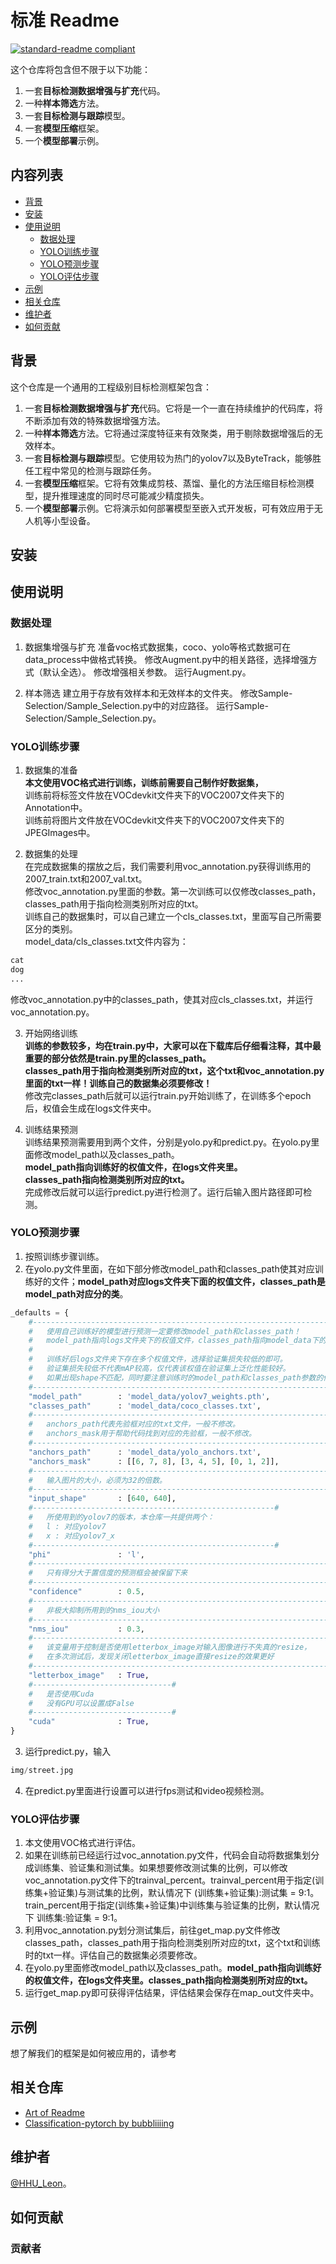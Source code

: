 # 标准 Readme

[![standard-readme compliant](https://img.shields.io/badge/readme%20style-standard-brightgreen.svg?style=flat-square)](https://github.com/RichardLitt/standard-readme)

这个仓库将包含但不限于以下功能：

1. 一套**目标检测数据增强与扩充**代码。
2. 一种**样本筛选**方法。
3. 一套**目标检测与跟踪**模型。
4. 一套**模型压缩**框架。
5. 一个**模型部署**示例。

## 内容列表

- [背景](#背景)
- [安装](#安装)
- [使用说明](#使用说明)
	- [数据处理](#数据处理)
    - [YOLO训练步骤](#YOLO训练步骤)
    - [YOLO预测步骤](#YOLO预测步骤)
    - [YOLO评估步骤](#YOLO评估步骤)
- [示例](#示例)
- [相关仓库](#相关仓库)
- [维护者](#维护者)
- [如何贡献](#如何贡献)

## 背景

这个仓库是一个通用的工程级别目标检测框架包含：
1. 一套**目标检测数据增强与扩充**代码。它将是一个一直在持续维护的代码库，将不断添加有效的特殊数据增强方法。
2. 一种**样本筛选**方法。它将通过深度特征来有效聚类，用于剔除数据增强后的无效样本。
3. 一套**目标检测与跟踪**模型。它使用较为热门的yolov7以及ByteTrack，能够胜任工程中常见的检测与跟踪任务。
4. 一套**模型压缩**框架。它将有效集成剪枝、蒸馏、量化的方法压缩目标检测模型，提升推理速度的同时尽可能减少精度损失。
5. 一个**模型部署**示例。它将演示如何部署模型至嵌入式开发板，可有效应用于无人机等小型设备。

## 安装


## 使用说明

### 数据处理

1. 数据集增强与扩充
   准备voc格式数据集，coco、yolo等格式数据可在data_process中做格式转换。
   修改Augment.py中的相关路径，选择增强方式（默认全选）。
   修改增强相关参数。
   运行Augment.py。
   
2. 样本筛选
   建立用于存放有效样本和无效样本的文件夹。
   修改Sample-Selection/Sample_Selection.py中的对应路径。
   运行Sample-Selection/Sample_Selection.py。
   
### YOLO训练步骤

1. 数据集的准备  
**本文使用VOC格式进行训练，训练前需要自己制作好数据集，**    
训练前将标签文件放在VOCdevkit文件夹下的VOC2007文件夹下的Annotation中。   
训练前将图片文件放在VOCdevkit文件夹下的VOC2007文件夹下的JPEGImages中。   

2. 数据集的处理  
在完成数据集的摆放之后，我们需要利用voc_annotation.py获得训练用的2007_train.txt和2007_val.txt。   
修改voc_annotation.py里面的参数。第一次训练可以仅修改classes_path，classes_path用于指向检测类别所对应的txt。   
训练自己的数据集时，可以自己建立一个cls_classes.txt，里面写自己所需要区分的类别。   
model_data/cls_classes.txt文件内容为：      
```python
cat
dog
...
```
修改voc_annotation.py中的classes_path，使其对应cls_classes.txt，并运行voc_annotation.py。  

3. 开始网络训练  
**训练的参数较多，均在train.py中，大家可以在下载库后仔细看注释，其中最重要的部分依然是train.py里的classes_path。**  
**classes_path用于指向检测类别所对应的txt，这个txt和voc_annotation.py里面的txt一样！训练自己的数据集必须要修改！**  
修改完classes_path后就可以运行train.py开始训练了，在训练多个epoch后，权值会生成在logs文件夹中。  

4. 训练结果预测  
训练结果预测需要用到两个文件，分别是yolo.py和predict.py。在yolo.py里面修改model_path以及classes_path。  
**model_path指向训练好的权值文件，在logs文件夹里。  
classes_path指向检测类别所对应的txt。**  
完成修改后就可以运行predict.py进行检测了。运行后输入图片路径即可检测。
   
### YOLO预测步骤
1. 按照训练步骤训练。  
2. 在yolo.py文件里面，在如下部分修改model_path和classes_path使其对应训练好的文件；**model_path对应logs文件夹下面的权值文件，classes_path是model_path对应分的类**。  
```python
_defaults = {
    #--------------------------------------------------------------------------#
    #   使用自己训练好的模型进行预测一定要修改model_path和classes_path！
    #   model_path指向logs文件夹下的权值文件，classes_path指向model_data下的txt
    #
    #   训练好后logs文件夹下存在多个权值文件，选择验证集损失较低的即可。
    #   验证集损失较低不代表mAP较高，仅代表该权值在验证集上泛化性能较好。
    #   如果出现shape不匹配，同时要注意训练时的model_path和classes_path参数的修改
    #--------------------------------------------------------------------------#
    "model_path"        : 'model_data/yolov7_weights.pth',
    "classes_path"      : 'model_data/coco_classes.txt',
    #---------------------------------------------------------------------#
    #   anchors_path代表先验框对应的txt文件，一般不修改。
    #   anchors_mask用于帮助代码找到对应的先验框，一般不修改。
    #---------------------------------------------------------------------#
    "anchors_path"      : 'model_data/yolo_anchors.txt',
    "anchors_mask"      : [[6, 7, 8], [3, 4, 5], [0, 1, 2]],
    #---------------------------------------------------------------------#
    #   输入图片的大小，必须为32的倍数。
    #---------------------------------------------------------------------#
    "input_shape"       : [640, 640],
    #------------------------------------------------------#
    #   所使用到的yolov7的版本，本仓库一共提供两个：
    #   l : 对应yolov7
    #   x : 对应yolov7_x
    #------------------------------------------------------#
    "phi"               : 'l',
    #---------------------------------------------------------------------#
    #   只有得分大于置信度的预测框会被保留下来
    #---------------------------------------------------------------------#
    "confidence"        : 0.5,
    #---------------------------------------------------------------------#
    #   非极大抑制所用到的nms_iou大小
    #---------------------------------------------------------------------#
    "nms_iou"           : 0.3,
    #---------------------------------------------------------------------#
    #   该变量用于控制是否使用letterbox_image对输入图像进行不失真的resize，
    #   在多次测试后，发现关闭letterbox_image直接resize的效果更好
    #---------------------------------------------------------------------#
    "letterbox_image"   : True,
    #-------------------------------#
    #   是否使用Cuda
    #   没有GPU可以设置成False
    #-------------------------------#
    "cuda"              : True,
}
```
3. 运行predict.py，输入  
```python
img/street.jpg
```
4. 在predict.py里面进行设置可以进行fps测试和video视频检测。  
### YOLO评估步骤

1. 本文使用VOC格式进行评估。  
2. 如果在训练前已经运行过voc_annotation.py文件，代码会自动将数据集划分成训练集、验证集和测试集。如果想要修改测试集的比例，可以修改voc_annotation.py文件下的trainval_percent。trainval_percent用于指定(训练集+验证集)与测试集的比例，默认情况下 (训练集+验证集):测试集 = 9:1。train_percent用于指定(训练集+验证集)中训练集与验证集的比例，默认情况下 训练集:验证集 = 9:1。
3. 利用voc_annotation.py划分测试集后，前往get_map.py文件修改classes_path，classes_path用于指向检测类别所对应的txt，这个txt和训练时的txt一样。评估自己的数据集必须要修改。
4. 在yolo.py里面修改model_path以及classes_path。**model_path指向训练好的权值文件，在logs文件夹里。classes_path指向检测类别所对应的txt。**  
5. 运行get_map.py即可获得评估结果，评估结果会保存在map_out文件夹中。

## 示例

想了解我们的框架是如何被应用的，请参考

## 相关仓库

- [Art of Readme](https://github.com/noffle/art-of-readme)
- [Classification-pytorch by bubbliiiing](https://github.com/bubbliiiing/classification-pytorch/)



## 维护者

[@HHU_Leon](https://github.com/2436917927)。

## 如何贡献


### 贡献者


